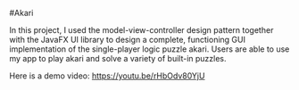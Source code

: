#Akari

In this project, I used the model-view-controller design pattern together with the JavaFX UI library to design a complete, functioning GUI implementation of the single-player logic puzzle akari. Users are able to use my app to play akari and solve a variety of built-in puzzles.

Here is a demo video: https://youtu.be/rHbOdv80YjU



